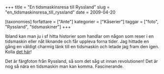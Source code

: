 +++
title = "En tidsmaskinsresa till Ryssland"
slug = "en_tidsmaskinsresa_till_ryssland"
date = 2009-04-20

[taxonomies]
forfattare = ["Ante"]
kategorier = ["Kåserier"]
taggar = ["foto", "Ryssland", "tidsmaskiner"]
+++

Ibland kan man ju i sf hitta historier som handlar om någon som reser i en tidsmaskin eller nåt liknande och får uppleva forna tider. Jag hittade en gång en väldigt charmig länk till en tidsmaskin och letade jag fram den igen. Kolla <a href="http://www.loc.gov/exhibits/empire/">det här</a>!

Det är färgfoton från Ryssland, så som det såg ut innan revolutionen! Det är nog så nära en tidsmaskin man kan komma. Fascinerande.

